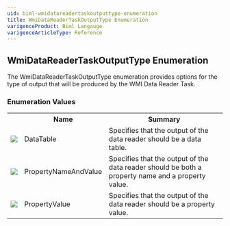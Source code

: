 ```yaml
---
uid: biml-wmidatareadertaskoutputtype-enumeration
title: WmiDataReaderTaskOutputType Enumeration
varigenceProduct: Biml Langauge
varigenceArticleType: Reference
---
```


## WmiDataReaderTaskOutputType Enumeration<div class="LanguageSummary"><div class ="SummaryItem">The WmiDataReaderTaskOutputType enumeration provides options for the type of output that will be produced by the WMI Data Reader Task.</div></div><div class="EnumValueGroup">### Enumeration Values<table id="EnumValue" class="MemberList"><tbody><tr><th class="MemberTypeIconColumnHeader">&nbsp;</th><th class="MemberNameColumnHeader">Name</th><th class="MemberSummaryColumnHeader">Summary</th></tr><tr class="cd0"><td align="center" class="MemberTypeIcon"><img src="enumValue.png"></img></td><td class="MemberName">DataTable</td><td class="MemberSummary"><div class ="SummaryItem">Specifies that the output of the data reader should be a data table.</div></td></tr><tr class="cd1"><td align="center" class="MemberTypeIcon"><img src="enumValue.png"></img></td><td class="MemberName">PropertyNameAndValue</td><td class="MemberSummary"><div class ="SummaryItem">Specifies that the output of the data reader should be both a property name and a property value.</div></td></tr><tr class="cd0"><td align="center" class="MemberTypeIcon"><img src="enumValue.png"></img></td><td class="MemberName">PropertyValue</td><td class="MemberSummary"><div class ="SummaryItem">Specifies that the output of the data reader should be a property value.</div></td></tr></tbody></table></div>